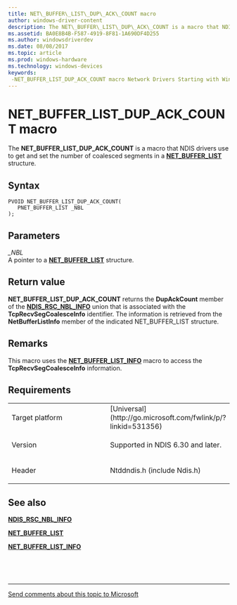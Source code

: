 ```yaml
---
title: NET\_BUFFER\_LIST\_DUP\_ACK\_COUNT macro
author: windows-driver-content
description: The NET\_BUFFER\_LIST\_DUP\_ACK\_COUNT is a macro that NDIS drivers use to get and set the number of coalesced segments in a NET\_BUFFER\_LIST structure.
ms.assetid: BA0E8B4B-F587-4919-8F81-1A690DF4D255
ms.author: windowsdriverdev
ms.date: 08/08/2017
ms.topic: article
ms.prod: windows-hardware
ms.technology: windows-devices
keywords: 
 -NET_BUFFER_LIST_DUP_ACK_COUNT macro Network Drivers Starting with Windows Vista
---
```


# NET\_BUFFER\_LIST\_DUP\_ACK\_COUNT macro


The **NET\_BUFFER\_LIST\_DUP\_ACK\_COUNT** is a macro that NDIS drivers use to get and set the number of coalesced segments in a [**NET\_BUFFER\_LIST**](https://msdn.microsoft.com/library/windows/hardware/ff568388) structure.

Syntax
------

```ManagedCPlusPlus
PVOID NET_BUFFER_LIST_DUP_ACK_COUNT(
   PNET_BUFFER_LIST _NBL
);
```

Parameters
----------

*\_NBL*   
A pointer to a [**NET\_BUFFER\_LIST**](https://msdn.microsoft.com/library/windows/hardware/ff568388) structure.

Return value
------------

**NET\_BUFFER\_LIST\_DUP\_ACK\_COUNT** returns the **DupAckCount** member of the [**NDIS\_RSC\_NBL\_INFO**](https://msdn.microsoft.com/library/windows/hardware/hh451655) union that is associated with the **TcpRecvSegCoalesceInfo** identifier. The information is retrieved from the **NetBufferListInfo** member of the indicated NET\_BUFFER\_LIST structure.

Remarks
-------

This macro uses the [**NET\_BUFFER\_LIST\_INFO**](https://msdn.microsoft.com/library/windows/hardware/ff568401) macro to access the **TcpRecvSegCoalesceInfo** information.

Requirements
------------

<table>
<colgroup>
<col width="50%" />
<col width="50%" />
</colgroup>
<tbody>
<tr class="odd">
<td><p>Target platform</p></td>
<td>[Universal](http://go.microsoft.com/fwlink/p/?linkid=531356)</td>
</tr>
<tr class="even">
<td><p>Version</p></td>
<td><p>Supported in NDIS 6.30 and later.</p></td>
</tr>
<tr class="odd">
<td><p>Header</p></td>
<td>Ntddndis.h (include Ndis.h)</td>
</tr>
</tbody>
</table>

## See also


[**NDIS\_RSC\_NBL\_INFO**](https://msdn.microsoft.com/library/windows/hardware/hh451655)

[**NET\_BUFFER\_LIST**](https://msdn.microsoft.com/library/windows/hardware/ff568388)

[**NET\_BUFFER\_LIST\_INFO**](https://msdn.microsoft.com/library/windows/hardware/ff568401)

 

 


--------------------
[Send comments about this topic to Microsoft](mailto:wsddocfb@microsoft.com?subject=Documentation%20feedback%20%5Bnetvista\netvista%5D:%20NET_BUFFER_LIST_DUP_ACK_COUNT%20macro%20%20RELEASE:%20%288/8/2017%29&body=%0A%0APRIVACY%20STATEMENT%0A%0AWe%20use%20your%20feedback%20to%20improve%20the%20documentation.%20We%20don't%20use%20your%20email%20address%20for%20any%20other%20purpose,%20and%20we'll%20remove%20your%20email%20address%20from%20our%20system%20after%20the%20issue%20that%20you're%20reporting%20is%20fixed.%20While%20we're%20working%20to%20fix%20this%20issue,%20we%20might%20send%20you%20an%20email%20message%20to%20ask%20for%20more%20info.%20Later,%20we%20might%20also%20send%20you%20an%20email%20message%20to%20let%20you%20know%20that%20we've%20addressed%20your%20feedback.%0A%0AFor%20more%20info%20about%20Microsoft's%20privacy%20policy,%20see%20http://privacy.microsoft.com/default.aspx. "Send comments about this topic to Microsoft")


